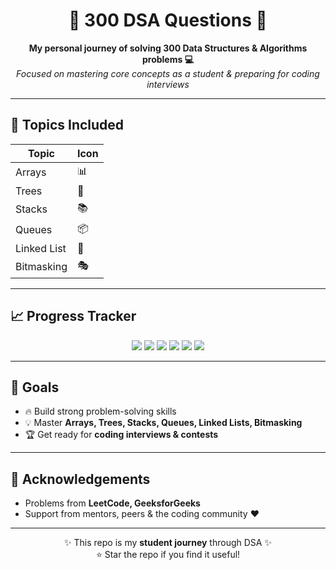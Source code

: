 <h1 align="center">🚀 300 DSA Questions 🚀</h1>
<p align="center">
  <b>My personal journey of solving 300 Data Structures & Algorithms problems 💻</b><br>
  <i>Focused on mastering core concepts as a student & preparing for coding interviews</i>
</p>

---

## 📂 Topics Included  

<div align="center">

| Topic | Icon |
|-------|------|
| Arrays | 📊 |
| Trees | 🌳 |
| Stacks | 📚 |
| Queues | 📦 |
| Linked List | 🔗 |
| Bitmasking | 🎭 |

</div>

---

## 📈 Progress Tracker  

<p align="center">
  <img src="https://img.shields.io/badge/Arrays-100%2F100-blue?style=for-the-badge" />
  <img src="https://img.shields.io/badge/Trees-0%2F60-green?style=for-the-badge" />
  <img src="https://img.shields.io/badge/Stacks-0%2F40-orange?style=for-the-badge" />
  <img src="https://img.shields.io/badge/Queues-0%2F40-yellow?style=for-the-badge" />
  <img src="https://img.shields.io/badge/Linked_List-0%2F60-purple?style=for-the-badge" />
  <img src="https://img.shields.io/badge/Bitmasking-0%2F50-red?style=for-the-badge" />
</p>

---

## 🎯 Goals  

- 🔥 Build strong problem-solving skills  
- 💡 Master **Arrays, Trees, Stacks, Queues, Linked Lists, Bitmasking**  
- 🏆 Get ready for **coding interviews & contests**  

---

## 🙌 Acknowledgements  

- Problems from **LeetCode, GeeksforGeeks**  
- Support from mentors, peers & the coding community ❤️  

---

<p align="center">
  ✨ This repo is my <b>student journey</b> through DSA ✨ <br>
  ⭐ Star the repo if you find it useful!
</p>
